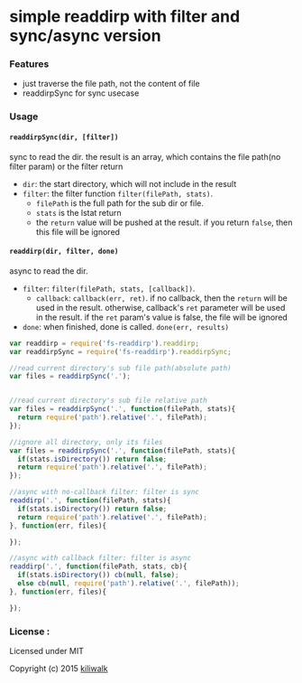 simple readdirp with filter and sync/async version
=================================

### Features

* just traverse the file path, not the content of file
* readdirpSync for sync usecase

### Usage

#### `readdirpSync(dir, [filter])`

sync to read the dir. the result is an array, which contains the file path(no filter param) or the filter return

* `dir`: the start directory, which will not include in the result
* `filter`: the filter function `filter(filePath, stats)`. 
    * `filePath` is the full path for the sub dir or file. 
    * `stats` is the lstat return
    * the `return` value will be pushed at the result. if you return `false`, then this file will be ignored


#### `readdirp(dir, filter, done)`

async to read the dir.

* `filter`: `filter(filePath, stats, [callback])`. 
    * `callback`: `callback(err, ret)`. if no callback, then the `return` will be used in the result. otherwise, callback's `ret` parameter will be used in the result. if the `ret` param's value is false, the file will be ignored
* `done`: when finished, done is called. `done(err, results)`

```js
var readdirp = require('fs-readdirp').readdirp;
var readdirpSync = require('fs-readdirp').readdirpSync;

//read current directory's sub file path(absolute path)
var files = readdirpSync('.');


//read current directory's sub file relative path
var files = readdirpSync('.', function(filePath, stats){
  return require('path').relative('.', filePath);
});

//ignore all directory, only its files
var files = readdirpSync('.', function(filePath, stats){
  if(stats.isDirectory()) return false;
  return require('path').relative('.', filePath);
});

//async with no-callback filter: filter is sync
readdirp('.', function(filePath, stats){
  if(stats.isDirectory()) return false;
  return require('path').relative('.', filePath);
}, function(err, files){

});

//async with callback filter: filter is async
readdirp('.', function(filePath, stats, cb){
  if(stats.isDirectory()) cb(null, false);
  else cb(null, require('path').relative('.', filePath));
}, function(err, files){

});
```

### License :

Licensed under MIT

Copyright (c) 2015 [kiliwalk](https://github.com/kiliwalk)
